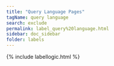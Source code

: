 ```yaml
---
title: "Query Language Pages"
tagName: query language
search: exclude
permalink: label_query%20language.html
sidebar: doc_sidebar
folder: labels
---
```

{% include labellogic.html %}


